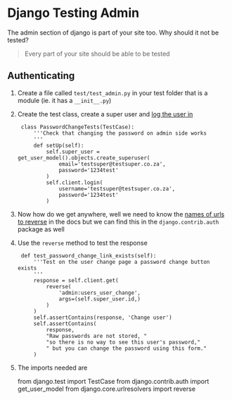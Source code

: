 # Django Testing Admin

The admin section of django is part of your site too. Why should it not be tested?

> Every part of your site should be able to be tested

## Authenticating

1. Create a file called `test/test_admin.py` in your test folder that is a module (ie. it has a `__init__.py`)

2. Create the test class, create a super user and [log the user in](https://docs.djangoproject.com/en/1.11/topics/testing/tools/#django.test.Client.login)

        class PasswordChangeTests(TestCase):
            '''Check that changing the password on admin side works
            '''
            def setUp(self):
                self.super_user = get_user_model().objects.create_superuser(
                    email='testsuper@testsuper.co.za',
                    password='1234test'
                )
                self.client.login(
                    username='testsuper@testsuper.co.za',
                    password='1234test'
                )

3. Now how do we get anywhere, well we need to know the [names of urls to reverse](https://docs.djangoproject.com/en/dev/ref/contrib/admin/#admin-reverse-urls) in the docs but we can find this in the `django.contrib.auth` package as well

4. Use the `reverse` method to test the response

        def test_password_change_link_exists(self):
            '''Test on the user change page a password change button exists
            '''
            response = self.client.get(
                reverse(
                    'admin:users_user_change',
                    args=(self.super_user.id,)
                )
            )
            self.assertContains(response, 'Change user')
            self.assertContains(
                response, 
                "Raw passwords are not stored, "
                "so there is no way to see this user's password,"
                " but you can change the password using this form."
            )

5. The imports needed are

    from django.test import TestCase
    from django.contrib.auth import get_user_model
    from django.core.urlresolvers import reverse




